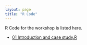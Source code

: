 ```yaml
---
layout: page
title: "R Code"
---
```


R Code for the workshop is listed here.

* [01 Introduction and case study.R](code/01_Introduction_and_case_study.R)

